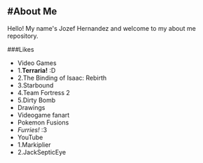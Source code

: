 #About Me
---
Hello! My name's Jozef Hernandez and welcome to my about me repository.

###Likes
* Video Games  
 * 1.**Terraria!** :D  
 * 2.The Binding of Isaac: Rebirth  
 * 3.Starbound  
 * 4.Team Fortress 2  
 * 5.Dirty Bomb  
* Drawings  
 * Videogame fanart  
 * Pokemon Fusions  
 * _Furries!_ :3  
* YouTube  
 * 1.Markiplier  
 * 2.JackSepticEye